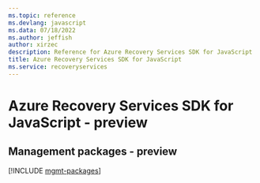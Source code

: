 ```yaml
---
ms.topic: reference
ms.devlang: javascript
ms.data: 07/18/2022
ms.author: jeffish
author: xirzec
description: Reference for Azure Recovery Services SDK for JavaScript
title: Azure Recovery Services SDK for JavaScript
ms.service: recoveryservices
---
```

# Azure Recovery Services SDK for JavaScript - preview

## Management packages - preview
[!INCLUDE [mgmt-packages](recovery-services-mgmt-index.md)]
